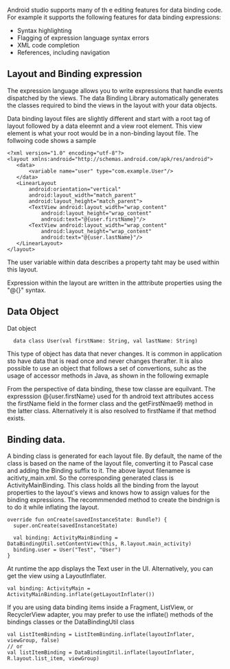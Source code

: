 Android studio supports many of th e editing features for data binding code. For example it supports the following features for data binding expressions: 
- Syntax highlighting
- Flagging of expression language syntax errors
-  XML code completion
- References, including navigation 

## Layout and Binding expression
The expression language allows you to write expressions that handle events dispatched  by the views. The data Binding Library automatically generates the classes required to bind the views in the layout with your data objects. 

Data binding layout files are slightly different and start with a root tag of layout followed by a data eleemnt and a view root element. This view element is what your root would be in a non-binding layout file. The follwoing code shows a sample

```
<?xml version="1.0" encoding="utf-8"?>
<layout xmlns:android="http://schemas.android.com/apk/res/android">
   <data>
       <variable name="user" type="com.example.User"/>
   </data>
   <LinearLayout
       android:orientation="vertical"
       android:layout_width="match_parent"
       android:layout_height="match_parent">
       <TextView android:layout_width="wrap_content"
           android:layout_height="wrap_content"
           android:text="@{user.firstName}"/>
       <TextView android:layout_width="wrap_content"
           android:layout_height="wrap_content"
           android:text="@{user.lastName}"/>
   </LinearLayout>
</layout>
```

The user variable within data describes a property taht may be used within this layout. 

Expression within the layout are written in the atttribute properties using the "@{}" syntax. 

## Data Object
Dat object

```
  data class User(val firstName: String, val lastName: String)
```

This type of object has data that never changes. It is common in application sto have data that is read once and never changes therafter. It is also possible to use an object that follows a set of convertions, suhc as the usage of accessor methods in Java, as shown in the following exmaple 


From the perspective of data binding, these tow classe are equilvant. The expresssion @{user.firstName}
used for th android text attributes access the firstName field in the former class and the getFirstNmae9) method in the latter class. Alternatively it is also resolved to firstName if that method exists. 

## Binding data. 
A binding class is generated for each layout file. By default, the name of the class is based on the name of the layout file, converting it to Pascal case and adding the Binding suffix to it. The above layout filenamee is acitivty_main.xml. So the corresponding generated class is ActivityMainBinding. This class holds all the binding from the layout properties to the layout's views and knows how to assign values for the binding expressions. The recommmended  method to create the bindnign is to do it while inflating the layout.

```
override fun onCreate(savedInstanceState: Bundle?) {
  super.onCreate(savedInstanceState)
  
  val binding: ActivityMainBinding = DataBindingUtil.setContentView(this, R.layout.main_activity)
  binding.user = User("Test", "User")
}
```

At runtime the app displays the Text user in the UI. Alternatively, you can get the view using a LayoutInflater.
```
val binding: ActivityMain = ActivityMainBinding.inflate(getLayoutInflater())
```

If you are using data binding items inside a Fragment, ListView, or RecyclerView adapter, you may prefer to use the inflate() methods of the bindings classes or the DataBindingUtil class

```
val ListItemBinding = ListItemBinding.inflate(layoutInflater, viewGroup, false)
// or 
val listItemBinding = DataBindingUtil.inflate(layoutInflater, R.layout.list_item, viewGroup)
```
